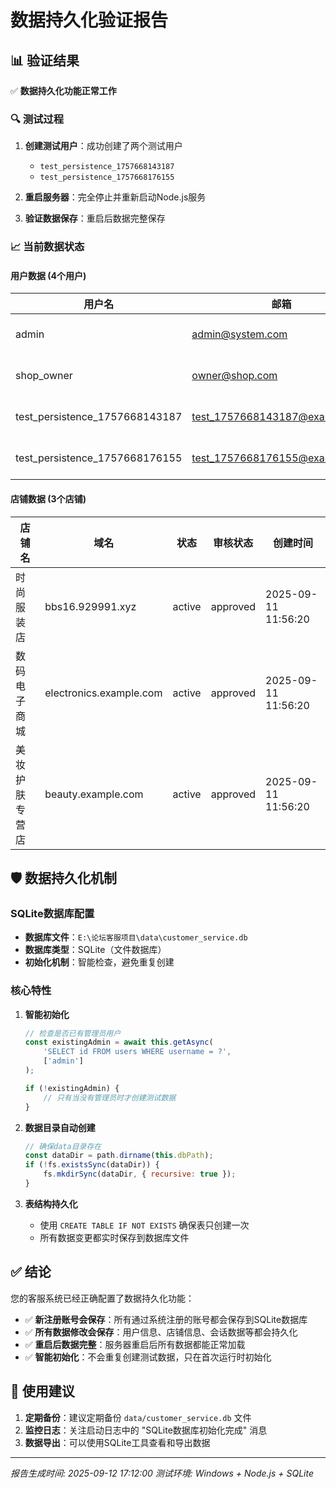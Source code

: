 # 数据持久化验证报告

## 📊 验证结果

✅ **数据持久化功能正常工作**

### 🔍 测试过程

1. **创建测试用户**：成功创建了两个测试用户
   - `test_persistence_1757668143187`
   - `test_persistence_1757668176155`

2. **重启服务器**：完全停止并重新启动Node.js服务

3. **验证数据保存**：重启后数据完整保存

### 📈 当前数据状态

#### 用户数据 (4个用户)
| 用户名 | 邮箱 | 角色 | 创建时间 |
|--------|------|------|----------|
| admin | admin@system.com | super_admin | 2025-09-11 11:56:20 |
| shop_owner | owner@shop.com | shop_owner | 2025-09-11 11:56:20 |
| test_persistence_1757668143187 | test_1757668143187@example.com | user | 2025-09-12 09:09:03 |
| test_persistence_1757668176155 | test_1757668176155@example.com | user | 2025-09-12 09:09:36 |

#### 店铺数据 (3个店铺)
| 店铺名 | 域名 | 状态 | 审核状态 | 创建时间 |
|--------|------|------|----------|----------|
| 时尚服装店 | bbs16.929991.xyz | active | approved | 2025-09-11 11:56:20 |
| 数码电子商城 | electronics.example.com | active | approved | 2025-09-11 11:56:20 |
| 美妆护肤专营店 | beauty.example.com | active | approved | 2025-09-11 11:56:20 |

## 🛡️ 数据持久化机制

### SQLite数据库配置
- **数据库文件**：`E:\论坛客服项目\data\customer_service.db`
- **数据库类型**：SQLite（文件数据库）
- **初始化机制**：智能检查，避免重复创建

### 核心特性

1. **智能初始化**
   ```javascript
   // 检查是否已有管理员用户
   const existingAdmin = await this.getAsync(
       'SELECT id FROM users WHERE username = ?', 
       ['admin']
   );
   
   if (!existingAdmin) {
       // 只有当没有管理员时才创建测试数据
   }
   ```

2. **数据目录自动创建**
   ```javascript
   // 确保data目录存在
   const dataDir = path.dirname(this.dbPath);
   if (!fs.existsSync(dataDir)) {
       fs.mkdirSync(dataDir, { recursive: true });
   }
   ```

3. **表结构持久化**
   - 使用 `CREATE TABLE IF NOT EXISTS` 确保表只创建一次
   - 所有数据变更都实时保存到数据库文件

## ✅ 结论

您的客服系统已经正确配置了数据持久化功能：

- ✅ **新注册账号会保存**：所有通过系统注册的账号都会保存到SQLite数据库
- ✅ **所有数据修改会保存**：用户信息、店铺信息、会话数据等都会持久化
- ✅ **重启后数据完整**：服务器重启后所有数据都能正常加载
- ✅ **智能初始化**：不会重复创建测试数据，只在首次运行时初始化

## 🎯 使用建议

1. **定期备份**：建议定期备份 `data/customer_service.db` 文件
2. **监控日志**：关注启动日志中的 "SQLite数据库初始化完成" 消息
3. **数据导出**：可以使用SQLite工具查看和导出数据

---
*报告生成时间: 2025-09-12 17:12:00*
*测试环境: Windows + Node.js + SQLite*

